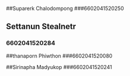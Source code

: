##Suparerk Chalodompong 
###6602041520250

## Settanun Stealnetr
### 6602041520284

##thanaporn Phiwthon 
###6602041520080

##Sirinapha Madyukop
###6602041520241

